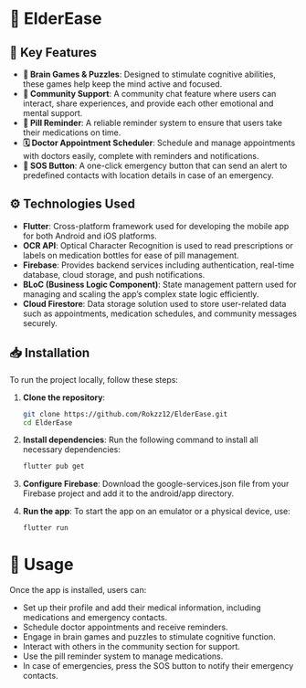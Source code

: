 # 🧠 ElderEase

## 🌟 Key Features

- **🧩 Brain Games & Puzzles**: Designed to stimulate cognitive abilities, these games help keep the mind active and focused.
- **🤝 Community Support**: A community chat feature where users can interact, share experiences, and provide each other emotional and mental support.
- **💊 Pill Reminder**: A reliable reminder system to ensure that users take their medications on time.
- **🗓️ Doctor Appointment Scheduler**: Schedule and manage appointments with doctors easily, complete with reminders and notifications.
- **🚨 SOS Button**: A one-click emergency button that can send an alert to predefined contacts with location details in case of an emergency.

## ⚙️ Technologies Used

- **Flutter**: Cross-platform framework used for developing the mobile app for both Android and iOS platforms.
- **OCR API**: Optical Character Recognition is used to read prescriptions or labels on medication bottles for ease of pill management.
- **Firebase**: Provides backend services including authentication, real-time database, cloud storage, and push notifications.
- **BLoC (Business Logic Component)**: State management pattern used for managing and scaling the app’s complex state logic efficiently.
- **Cloud Firestore**: Data storage solution used to store user-related data such as appointments, medication schedules, and community messages securely.

## 📥 Installation

To run the project locally, follow these steps:

1. **Clone the repository**:
   ```bash
   git clone https://github.com/Rokzz12/ElderEase.git
   cd ElderEase


2. **Install dependencies**: Run the following command to install all necessary dependencies:
   ```bash
   flutter pub get

3. **Configure Firebase**:
   Download the google-services.json file from your Firebase project and add it to the android/app directory.

4. **Run the app**: To start the app on an emulator or a physical device, use:
   ```bash
   flutter run

# 🚀 Usage

Once the app is installed, users can:

- Set up their profile and add their medical information, including medications and emergency contacts.
- Schedule doctor appointments and receive reminders.
- Engage in brain games and puzzles to stimulate cognitive function.
- Interact with others in the community section for support.
- Use the pill reminder system to manage medications.
- In case of emergencies, press the SOS button to notify their emergency contacts.
